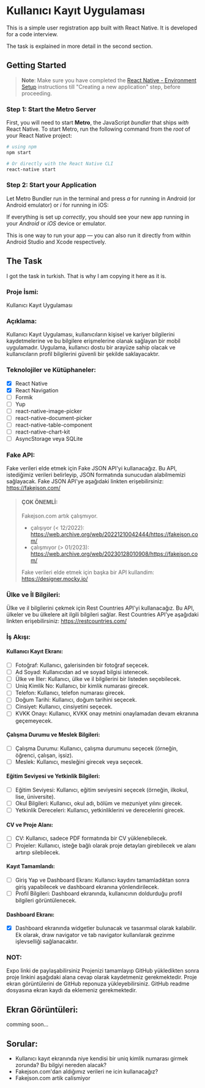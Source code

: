 # Kullanıcı Kayıt Uygulaması

This is a simple user registration app built with React Native.
It is developed for a code interview.

The task is explained in more detail in the second section.

## Getting Started

> **Note**: Make sure you have completed
> the [React Native - Environment Setup](https://reactnative.dev/docs/environment-setup) 
> instructions till "Creating a new application" step, before proceeding.

### Step 1: Start the Metro Server

First, you will need to start **Metro**, the JavaScript _bundler_ that ships _with_ React Native.
To start Metro, run the following command from the _root_ of your React Native project:

```bash
# using npm
npm start 

# Or directly with the React Native CLI
react-native start
```

### Step 2: Start your Application

Let Metro Bundler run in the terminal and press 
_a_ for running in Android (or Android emulator) or 
_i_ for running in iOS:

If everything is set up _correctly_, you should see your new app running in your _Android_ or _iOS_ device or emulator.

This is one way to run your app — you can also run it directly from within Android Studio and Xcode respectively.

## The Task

I got the task in turkish. That is why I am copying it here as it is.

### Proje İsmi: 
Kullanıcı Kayıt Uygulaması

### Açıklama: 
Kullanıcı Kayıt Uygulaması, kullanıcıların kişisel ve kariyer bilgilerini kaydetmelerine ve bu
bilgilere erişmelerine olanak sağlayan bir mobil uygulamadır. Uygulama, kullanıcı dostu bir arayüze
sahip olacak ve kullanıcıların profil bilgilerini güvenli bir şekilde saklayacaktır.

### Teknolojiler ve Kütüphaneler:
- [x] React Native
- [x] React Navigation
- [ ] Formik
- [ ] Yup
- [ ] react-native-image-picker
- [ ] react-native-document-picker
- [ ] react-native-table-component
- [ ] react-native-chart-kit
- [ ] AsyncStorage veya SQLite

### Fake API: 
Fake verileri elde etmek için Fake JSON API'yi kullanacağız. Bu API, istediğimiz verileri
belirleyip, JSON formatında sunucudan alabilmemizi sağlayacak. Fake JSON API'ye aşağıdaki
linkten erişebilirsiniz: https://fakejson.com/
> #### ÇOK ÖNEMLİ: 
> Fakejson.com artık çalışmıyor. 
> - çalışıyor (< 12/2022): https://web.archive.org/web/20221210042444/https://fakejson.com/ 
> - çalışmıyor (> 01/2023): https://web.archive.org/web/20230128010908/https://fakejson.com/
> 
> Fake verileri elde etmek için başka bir API kullandim:
> https://designer.mocky.io/
 
### Ülke ve İl Bilgileri: 
Ülke ve il bilgilerini çekmek için Rest Countries API'yi kullanacağız. Bu API,
ülkeler ve bu ülkelere ait ilgili bilgileri sağlar. Rest Countries API'ye aşağıdaki linkten erişebilirsiniz:
https://restcountries.com/

### İş Akışı:

#### Kullanıcı Kayıt Ekranı:
- [ ] Fotoğraf: Kullanıcı, galerisinden bir fotoğraf seçecek.
- [ ] Ad Soyad: Kullanıcıdan ad ve soyad bilgisi istenecek.
- [ ] Ülke ve İller: Kullanıcı, ülke ve il bilgilerini bir listeden seçebilecek.
- [ ] Uniq Kimlik No: Kullanıcı, bir kimlik numarası girecek.
- [ ] Telefon: Kullanıcı, telefon numarası girecek.
- [ ] Doğum Tarihi: Kullanıcı, doğum tarihini seçecek.
- [ ] Cinsiyet: Kullanıcı, cinsiyetini seçecek.
- [ ] KVKK Onayı: Kullanıcı, KVKK onay metnini onaylamadan devam ekranına geçemeyecek.

#### Çalışma Durumu ve Meslek Bilgileri:
- [ ] Çalışma Durumu: Kullanıcı, çalışma durumunu seçecek (örneğin, öğrenci, çalışan, işsiz).
- [ ] Meslek: Kullanıcı, mesleğini girecek veya seçecek. 

#### Eğitim Seviyesi ve Yetkinlik Bilgileri:
- [ ] Eğitim Seviyesi: Kullanıcı, eğitim seviyesini seçecek (örneğin, ilkokul, lise, üniversite).
- [ ] Okul Bilgileri: Kullanıcı, okul adı, bölüm ve mezuniyet yılını girecek.
- [ ] Yetkinlik Dereceleri: Kullanıcı, yetkinliklerini ve derecelerini girecek.

#### CV ve Proje Alanı:
- [ ] CV: Kullanıcı, sadece PDF formatında bir CV yüklenebilecek.
- [ ] Projeler: Kullanıcı, isteğe bağlı olarak proje detayları girebilecek ve alanı artırıp silebilecek.

#### Kayıt Tamamlandı:
- [ ] Giriş Yap ve Dashboard Ekranı: Kullanıcı kaydını tamamladıktan sonra giriş yapabilecek ve dashboard ekranına yönlendirilecek.
- [ ] Profil Bilgileri: Dashboard ekranında, kullanıcının doldurduğu profil bilgileri görüntülenecek.

#### Dashboard Ekranı:
- [x] Dashboard ekranında widgetler bulunacak ve tasarımsal olarak kalabilir. Ek olarak, draw navigator ve tab navigator kullanılarak gezinme işlevselliği sağlanacaktır.

### NOT: 
Expo linki de paylaşabilirsiniz
Projenizi tamamlayıp GitHub yükledikten sonra proje linkini aşağıdaki alana cevap olarak
kaydetmeniz gerekmektedir. Proje ekran görüntülerini de GitHub reponuza yükleyebilirsiniz.
GitHub readme dosyasına ekran kaydı da eklemeniz gerekmektedir.

## Ekran Görüntüleri:

comming soon...

## Sorular:
- Kullanıcı kayıt ekranında niye kendisi bir uniq kimlik numarası girmek zorunda? Bu bilgiyi nereden alacak?
- Fakejson.com'dan aldığımız verileri ne icin kullanacağız? 
- Fakejson.com artik calismiyor